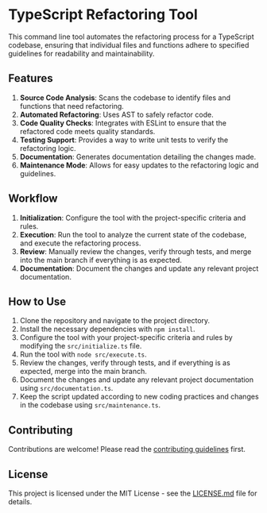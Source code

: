 # TypeScript Refactoring Tool

This command line tool automates the refactoring process for a TypeScript codebase, ensuring that individual files and functions adhere to specified guidelines for readability and maintainability.

## Features

1. **Source Code Analysis**: Scans the codebase to identify files and functions that need refactoring.
2. **Automated Refactoring**: Uses AST to safely refactor code.
3. **Code Quality Checks**: Integrates with ESLint to ensure that the refactored code meets quality standards.
4. **Testing Support**: Provides a way to write unit tests to verify the refactoring logic.
5. **Documentation**: Generates documentation detailing the changes made.
6. **Maintenance Mode**: Allows for easy updates to the refactoring logic and guidelines.

## Workflow

1. **Initialization**: Configure the tool with the project-specific criteria and rules.
2. **Execution**: Run the tool to analyze the current state of the codebase, and execute the refactoring process.
3. **Review**: Manually review the changes, verify through tests, and merge into the main branch if everything is as expected.
4. **Documentation**: Document the changes and update any relevant project documentation.

## How to Use

1. Clone the repository and navigate to the project directory.
2. Install the necessary dependencies with `npm install`.
3. Configure the tool with your project-specific criteria and rules by modifying the `src/initialize.ts` file.
4. Run the tool with `node src/execute.ts`.
5. Review the changes, verify through tests, and if everything is as expected, merge into the main branch.
6. Document the changes and update any relevant project documentation using `src/documentation.ts`.
7. Keep the script updated according to new coding practices and changes in the codebase using `src/maintenance.ts`.

## Contributing

Contributions are welcome! Please read the [contributing guidelines](CONTRIBUTING.md) first.

## License

This project is licensed under the MIT License - see the [LICENSE.md](LICENSE.md) file for details.